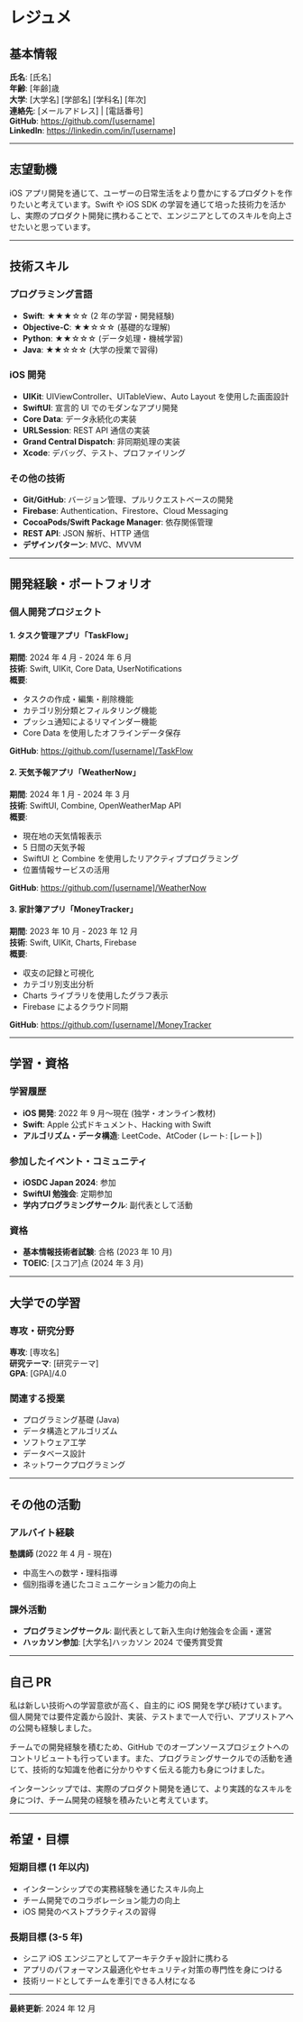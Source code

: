 # レジュメ

## 基本情報

**氏名**: [氏名]  
**年齢**: [年齢]歳  
**大学**: [大学名] [学部名] [学科名] [年次]  
**連絡先**: [メールアドレス] | [電話番号]  
**GitHub**: https://github.com/[username]  
**LinkedIn**: https://linkedin.com/in/[username]

---

## 志望動機

iOS アプリ開発を通じて、ユーザーの日常生活をより豊かにするプロダクトを作りたいと考えています。Swift や iOS SDK の学習を通じて培った技術力を活かし、実際のプロダクト開発に携わることで、エンジニアとしてのスキルを向上させたいと思っています。

---

## 技術スキル

### プログラミング言語

- **Swift**: ★★★☆☆ (2 年の学習・開発経験)
- **Objective-C**: ★★☆☆☆ (基礎的な理解)
- **Python**: ★★☆☆☆ (データ処理・機械学習)
- **Java**: ★★☆☆☆ (大学の授業で習得)

### iOS 開発

- **UIKit**: UIViewController、UITableView、Auto Layout を使用した画面設計
- **SwiftUI**: 宣言的 UI でのモダンなアプリ開発
- **Core Data**: データ永続化の実装
- **URLSession**: REST API 通信の実装
- **Grand Central Dispatch**: 非同期処理の実装
- **Xcode**: デバッグ、テスト、プロファイリング

### その他の技術

- **Git/GitHub**: バージョン管理、プルリクエストベースの開発
- **Firebase**: Authentication、Firestore、Cloud Messaging
- **CocoaPods/Swift Package Manager**: 依存関係管理
- **REST API**: JSON 解析、HTTP 通信
- **デザインパターン**: MVC、MVVM

---

## 開発経験・ポートフォリオ

### 個人開発プロジェクト

#### 1. タスク管理アプリ「TaskFlow」

**期間**: 2024 年 4 月 - 2024 年 6 月  
**技術**: Swift, UIKit, Core Data, UserNotifications  
**概要**:

- タスクの作成・編集・削除機能
- カテゴリ別分類とフィルタリング機能
- プッシュ通知によるリマインダー機能
- Core Data を使用したオフラインデータ保存

**GitHub**: https://github.com/[username]/TaskFlow

#### 2. 天気予報アプリ「WeatherNow」

**期間**: 2024 年 1 月 - 2024 年 3 月  
**技術**: SwiftUI, Combine, OpenWeatherMap API  
**概要**:

- 現在地の天気情報表示
- 5 日間の天気予報
- SwiftUI と Combine を使用したリアクティブプログラミング
- 位置情報サービスの活用

**GitHub**: https://github.com/[username]/WeatherNow

#### 3. 家計簿アプリ「MoneyTracker」

**期間**: 2023 年 10 月 - 2023 年 12 月  
**技術**: Swift, UIKit, Charts, Firebase  
**概要**:

- 収支の記録と可視化
- カテゴリ別支出分析
- Charts ライブラリを使用したグラフ表示
- Firebase によるクラウド同期

**GitHub**: https://github.com/[username]/MoneyTracker

---

## 学習・資格

### 学習履歴

- **iOS 開発**: 2022 年 9 月〜現在 (独学・オンライン教材)
- **Swift**: Apple 公式ドキュメント、Hacking with Swift
- **アルゴリズム・データ構造**: LeetCode、AtCoder (レート: [レート])

### 参加したイベント・コミュニティ

- **iOSDC Japan 2024**: 参加
- **SwiftUI 勉強会**: 定期参加
- **学内プログラミングサークル**: 副代表として活動

### 資格

- **基本情報技術者試験**: 合格 (2023 年 10 月)
- **TOEIC**: [スコア]点 (2024 年 3 月)

---

## 大学での学習

### 専攻・研究分野

**専攻**: [専攻名]  
**研究テーマ**: [研究テーマ]  
**GPA**: [GPA]/4.0

### 関連する授業

- プログラミング基礎 (Java)
- データ構造とアルゴリズム
- ソフトウェア工学
- データベース設計
- ネットワークプログラミング

---

## その他の活動

### アルバイト経験

**塾講師** (2022 年 4 月 - 現在)

- 中高生への数学・理科指導
- 個別指導を通じたコミュニケーション能力の向上

### 課外活動

- **プログラミングサークル**: 副代表として新入生向け勉強会を企画・運営
- **ハッカソン参加**: [大学名]ハッカソン 2024 で優秀賞受賞

---

## 自己 PR

私は新しい技術への学習意欲が高く、自主的に iOS 開発を学び続けています。個人開発では要件定義から設計、実装、テストまで一人で行い、アプリストアへの公開も経験しました。

チームでの開発経験を積むため、GitHub でのオープンソースプロジェクトへのコントリビュートも行っています。また、プログラミングサークルでの活動を通じて、技術的な知識を他者に分かりやすく伝える能力も身につけました。

インターンシップでは、実際のプロダクト開発を通じて、より実践的なスキルを身につけ、チーム開発の経験を積みたいと考えています。

---

## 希望・目標

### 短期目標 (1 年以内)

- インターンシップでの実務経験を通じたスキル向上
- チーム開発でのコラボレーション能力の向上
- iOS 開発のベストプラクティスの習得

### 長期目標 (3-5 年)

- シニア iOS エンジニアとしてアーキテクチャ設計に携わる
- アプリのパフォーマンス最適化やセキュリティ対策の専門性を身につける
- 技術リードとしてチームを牽引できる人材になる

---

**最終更新**: 2024 年 12 月

